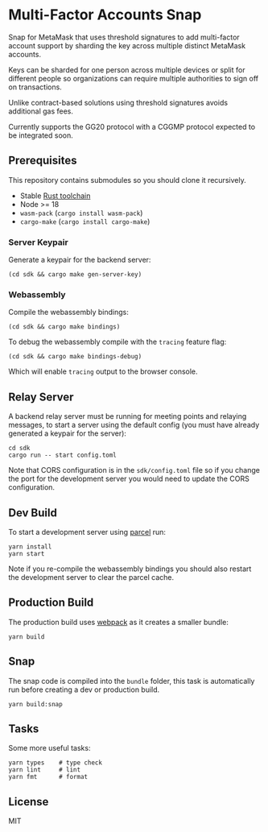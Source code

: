 # Multi-Factor Accounts Snap

Snap for MetaMask that uses threshold signatures to add multi-factor account support by sharding the key across multiple distinct MetaMask accounts.

Keys can be sharded for one person across multiple devices or split for different people so organizations can require multiple authorities to sign off on transactions.

Unlike contract-based solutions using threshold signatures avoids additional gas fees.

Currently supports the GG20 protocol with a CGGMP protocol expected to be integrated soon.

## Prerequisites

This repository contains submodules so you should clone it recursively.

* Stable [Rust toolchain](https://www.rust-lang.org/tools/install)
* Node >= 18
* `wasm-pack` (`cargo install wasm-pack`)
* `cargo-make` (`cargo install cargo-make`)

### Server Keypair

Generate a keypair for the backend server:

```
(cd sdk && cargo make gen-server-key)
```

### Webassembly

Compile the webassembly bindings:

```
(cd sdk && cargo make bindings)
```

To debug the webassembly compile with the `tracing` feature flag:

```
(cd sdk && cargo make bindings-debug)
```

Which will enable `tracing` output to the browser console.

## Relay Server

A backend relay server must be running for meeting points and relaying messages, to start a server using the default config (you must have already generated a keypair for the server):

```
cd sdk
cargo run -- start config.toml
```

Note that CORS configuration is in the `sdk/config.toml` file so if you change the port for the development server you would need to update the CORS configuration.

## Dev Build

To start a development server using [parcel](https://parceljs.org/) run:

```
yarn install
yarn start
```

Note if you re-compile the webassembly bindings you should also restart the development server to clear the parcel cache.

## Production Build

The production build uses [webpack](https://webpack.js.org/) as it creates a smaller bundle:

```
yarn build
```

## Snap

The snap code is compiled into the `bundle` folder, this task is automatically run before creating a dev or production build.

```
yarn build:snap
```

## Tasks

Some more useful tasks:

```
yarn types    # type check
yarn lint     # lint
yarn fmt      # format
```

## License

MIT
